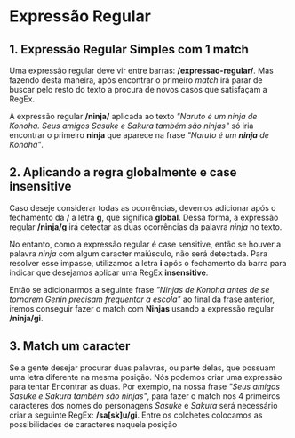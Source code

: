 # Expressão Regular

## 1. Expressão Regular Simples com 1 match

Uma expressão regular deve vir entre barras: **/expressao-regular/**. Mas fazendo desta maneira, após encontrar o primeiro *match* irá parar de buscar pelo resto do texto a procura de novos casos que satisfaçam a RegEx. 

A expressão regular **/ninja/** aplicada ao texto *"Naruto é um ninja de Konoha. Seus amigos Sasuke e Sakura também são ninjas"* só iria encontrar o primeiro **ninja** que aparece na frase *"Naruto é um **ninja** de Konoha"*.

## 2. Aplicando a regra globalmente e case insensitive

Caso deseje considerar todas as ocorrências, devemos adicionar após o fechamento da **/** a letra **g**, que significa **global**. Dessa forma, a expressão regular **/ninja/g** irá detectar as duas ocorrências da palavra *ninja* no texto.

No entanto, como a expressão regular é case sensitive, então se houver a palavra *ninja* com algum caracter maiúsculo, não será detectada. Para resolver esse impasse, utilizamos a letra **i** após o fechamento da barra para indicar que desejamos aplicar uma RegEx **insensitive**.

Então se adicionarmos a seguinte frase *"Ninjas de Konoha antes de se tornarem Genin precisam frequentar a escola"* ao final da frase anterior, iremos conseguir fazer o match com **Ninjas** usando a expressão regular **/ninja/gi**.

## 3. Match um caracter

Se a gente desejar procurar duas palavras, ou parte delas, que possuam uma letra diferente na mesma posição. Nós podemos criar uma expressão para tentar Encontrar as duas. Por exemplo, na nossa frase *"Seus amigos Sasuke e Sakura também são ninjas"*, para fazer o match nos 4 primeiros caracteres dos nomes do personagens *Sasuke* e *Sakura* será necessário criar a seguinte RegEx: **/sa[sk]u/gi**. Entre os colchetes colocamos as possibilidades de caracteres naquela posição
